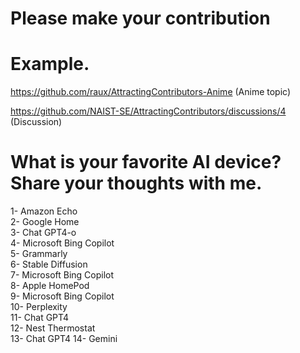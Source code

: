 # Please make your contribution
# Example. 
https://github.com/raux/AttractingContributors-Anime (Anime topic)

https://github.com/NAIST-SE/AttractingContributors/discussions/4 (Discussion)

# What is your favorite AI device? Share your thoughts with me.
1- Amazon Echo</br>
2- Google Home</br>
3- Chat GPT4-o</br>
4- Microsoft Bing Copilot <br/>
5- Grammarly </br>
6- Stable Diffusion <br/>
7- Microsoft Bing Copilot </br>
8- Apple HomePod </br>
9- Microsoft Bing Copilot <br/>
10- Perplexity<br/>
11- Chat GPT4</br>
12- Nest Thermostat</br>
13- Chat GPT4
14- Gemini



